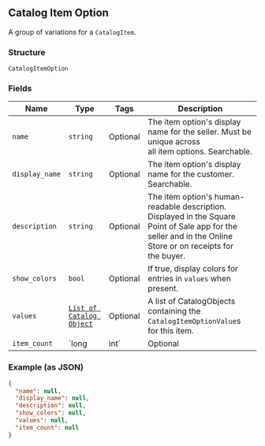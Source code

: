 ## Catalog Item Option

A group of variations for a `CatalogItem`.

### Structure

`CatalogItemOption`

### Fields

| Name | Type | Tags | Description |
|  --- | --- | --- | --- |
| `name` | `string` | Optional | The item option's display name for the seller. Must be unique across<br>all item options. Searchable. |
| `display_name` | `string` | Optional | The item option's display name for the customer. Searchable. |
| `description` | `string` | Optional | The item option's human-readable description. Displayed in the Square<br>Point of Sale app for the seller and in the Online Store or on receipts for<br>the buyer. |
| `show_colors` | `bool` | Optional | If true, display colors for entries in `values` when present. |
| `values` | [`List of Catalog Object`](/doc/models/catalog-object.md) | Optional | A list of CatalogObjects containing the<br>`CatalogItemOptionValue`s for this item. |
| `item_count` | `long|int` | Optional | The number of `CatalogItem`s currently associated<br>with this item option. Present only if the `include_counts` was specified<br>in the request. Any count over 100 will be returned as `100`. |

### Example (as JSON)

```json
{
  "name": null,
  "display_name": null,
  "description": null,
  "show_colors": null,
  "values": null,
  "item_count": null
}
```

